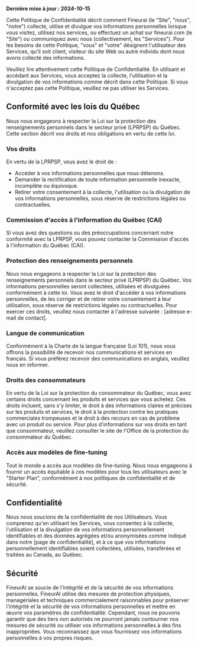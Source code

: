 **Dernière mise à jour : 2024-10-15**

Cette Politique de Confidentialité décrit comment Fineurai (le "Site", "nous", "notre") collecte, utilise et divulgue vos informations personnelles lorsque vous visitez, utilisez nos services, ou effectuez un achat sur fineurai.com (le "Site") ou communiquez avec nous (collectivement, les "Services"). Pour les besoins de cette Politique, "vous" et "votre" désignent l'utilisateur des Services, qu'il soit client, visiteur du site Web ou autre individu dont nous avons collecté des informations.

Veuillez lire attentivement cette Politique de Confidentialité. En utilisant et accédant aux Services, vous acceptez la collecte, l'utilisation et la divulgation de vos informations comme décrit dans cette Politique. Si vous n'acceptez pas cette Politique, veuillez ne pas utiliser les Services.

## Conformité avec les lois du Québec

Nous nous engageons à respecter la Loi sur la protection des renseignements personnels dans le secteur privé (LPRPSP) du Québec. Cette section décrit vos droits et nos obligations en vertu de cette loi.

### Vos droits

En vertu de la LPRPSP, vous avez le droit de :
- Accéder à vos informations personnelles que nous détenons.
- Demander la rectification de toute information personnelle inexacte, incomplète ou équivoque.
- Retirer votre consentement à la collecte, l'utilisation ou la divulgation de vos informations personnelles, sous réserve de restrictions légales ou contractuelles.

### Commission d'accès à l'information du Québec (CAI)

Si vous avez des questions ou des préoccupations concernant notre conformité avec la LPRPSP, vous pouvez contacter la Commission d'accès à l'information du Québec (CAI).

### Protection des renseignements personnels

Nous nous engageons à respecter la Loi sur la protection des renseignements personnels dans le secteur privé (LPRPSP) du Québec. Vos informations personnelles seront collectées, utilisées et divulguées conformément à cette loi. Vous avez le droit d'accéder à vos informations personnelles, de les corriger et de retirer votre consentement à leur utilisation, sous réserve de restrictions légales ou contractuelles. Pour exercer ces droits, veuillez nous contacter à l'adresse suivante : [adresse e-mail de contact].

### Langue de communication

Conformément à la Charte de la langue française (Loi 101), nous vous offrons la possibilité de recevoir nos communications et services en français. Si vous préférez recevoir des communications en anglais, veuillez nous en informer.

### Droits des consommateurs

En vertu de la Loi sur la protection du consommateur du Québec, vous avez certains droits concernant les produits et services que vous achetez. Ces droits incluent, sans s'y limiter, le droit à des informations claires et précises sur les produits et services, le droit à la protection contre les pratiques commerciales trompeuses et le droit à des recours en cas de problème avec un produit ou service. Pour plus d'informations sur vos droits en tant que consommateur, veuillez consulter le site de l'Office de la protection du consommateur du Québec.

### Accès aux modèles de fine-tuning

Tout le monde a accès aux modèles de fine-tuning. Nous nous engageons à fournir un accès équitable à ces modèles pour tous les utilisateurs avec le "Starter Plan", conformément à nos politiques de confidentialité et de sécurité.

## Confidentialité

Nous nous soucions de la confidentialité de nos Utilisateurs. Vous comprenez qu'en utilisant les Services, vous consentez à la collecte, l'utilisation et la divulgation de vos informations personnellement identifiables et des données agrégées et/ou anonymisées comme indiqué dans notre [page de confidentialité], et à ce que vos informations personnellement identifiables soient collectées, utilisées, transférées et traitées au Canada, au Québec.

## Sécurité

FineurAI se soucie de l'intégrité et de la sécurité de vos informations personnelles. FineurAI utilise des mesures de protection physiques, managériales et techniques commercialement raisonnables pour préserver l'intégrité et la sécurité de vos informations personnelles et mettre en œuvre vos paramètres de confidentialité. Cependant, nous ne pouvons garantir que des tiers non autorisés ne pourront jamais contourner nos mesures de sécurité ou utiliser vos informations personnelles à des fins inappropriées. Vous reconnaissez que vous fournissez vos informations personnelles à vos propres risques.
